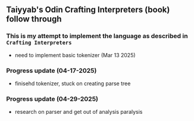 ## Taiyyab's Odin Crafting Interpreters (book) follow through

### This is my attempt to implement the language as described in `Crafting Interpreters`
* need to implement basic tokenizer (Mar 13 2025)

### Progress update (04-17-2025)
* finisehd tokenizer, stuck on creating parse tree

### Progress update (04-29-2025)
* research on parser and get out of analysis paralysis